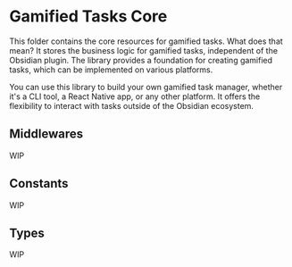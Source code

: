 # Gamified Tasks Core

This folder contains the core resources for gamified tasks. What does that mean? It stores the business logic for gamified tasks, independent of the Obsidian plugin. The library provides a foundation for creating gamified tasks, which can be implemented on various platforms.

You can use this library to build your own gamified task manager, whether it's a CLI tool, a React Native app, or any other platform. It offers the flexibility to interact with tasks outside of the Obsidian ecosystem.

## Middlewares

WIP

## Constants

WIP

## Types

WIP
